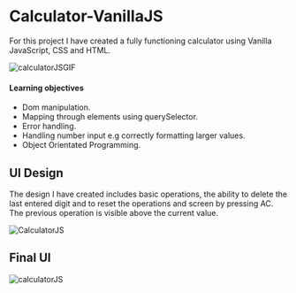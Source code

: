 # Calculator-VanillaJS

For this project I have created a fully functioning calculator using Vanilla JavaScript, CSS and HTML.

![calculatorJSGIF](https://user-images.githubusercontent.com/75075773/132985211-8ce30923-da53-4a4c-95d3-10677f585c76.gif)


#### Learning objectives

* Dom manipulation.
* Mapping through elements using querySelector.
* Error handling.
* Handling number input e.g correctly formatting larger values.
* Object Orientated Programming.

## UI Design 

The design I have created includes basic operations, the ability to delete the last entered digit and to reset the operations and screen by pressing AC. The previous operation is visible above the current value.

![CalculatorJS](https://user-images.githubusercontent.com/75075773/132875307-c15c6339-ee3b-4add-a3d5-c2802ffbddee.png)

## Final UI 

![calculatorJS](https://user-images.githubusercontent.com/75075773/132984988-6dfdd1cf-8fd1-4e08-b034-fee2e82b25b2.png)

